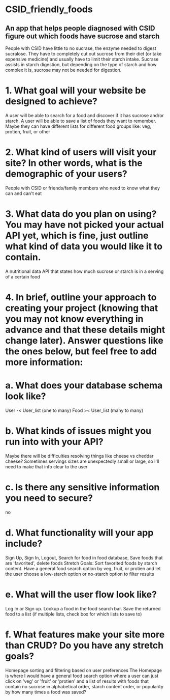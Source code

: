 # CSID_friendly_foods
## An app that helps people diagnosed with CSID figure out which foods have sucrose and starch
People with CSID have little to no sucrase, the enzyme needed to digest sucralose. They have to completely cut out sucrose from their diet (or take expensive medicine) and usually have to limit their starch intake. Sucrase assists in starch digestion, but depending on the type of starch and how complex it is, sucrose may not be needed for digestion.

# 1. What goal will your website be designed to achieve? 
A user will be able to search for a food and discover if it has sucrose and/or starch. A user will be able to save a list of foods they want to remember. Maybe they can have different lists for different food groups like: veg, protien, fruit, or other

# 2. What kind of users will visit your site? In other words, what is the demographic of your users?
People with CSID or friends/family members who need to know what they can and can't eat

# 3. What data do you plan on using? You may have not picked your actual API yet, which is fine, just outline what kind of data you would like it to contain.
A nutritional data API that states how much sucrose or starch is in a serving of a certain food

# 4. In brief, outline your approach to creating your project (knowing that you may not know everything in advance and that these details might change later). Answer questions like the ones below, but feel free to add more information:
# a. What does your database schema look like?
User -< User_list  (one to many)
Food >< User_list  (many to many)

# b. What kinds of issues might you run into with your API?
Maybe there will be difficulties resolving things like cheese vs cheddar cheese?
Sometimes servings sizes are unexpectedly small or large, so I'll need to make that info clear to the user

# c. Is there any sensitive information you need to secure?
no

# d. What functionality will your app include?
Sign Up, Sign In, Logout, Search for food in food database, Save foods that are 'favorited', delete foods 
Stretch Goals: 
Sort favorited foods by starch content. 
Have a general food search option by veg, fruit, or protien and let the user choose a low-starch option or no-starch option to filter results

# e. What will the user flow look like?
Log In or Sign up. Lookup a food in the food search bar. Save the returned food to a list (if multiple lists, check box for which lists to save to)

# f. What features make your site more than CRUD? Do you have any stretch goals?
Homepage sorting and filtering based on user preferences 
The Homepage is where I would have a general food search option where a user can just click on 'veg' or 'fruit' or 'protien' and a list of results with foods that contain no sucrose in alphabetical order, starch content order, or popularity by how many times a food was saved?


